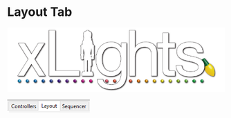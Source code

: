 # Layout Tab

![](../../.gitbook/assets/xlights-logo.png)

![](<../../.gitbook/assets/image (159).png>)
